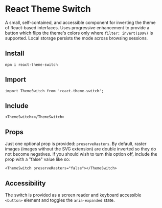 # React Theme Switch

A small, self-contained, and accessible component for inverting the theme of React-based interfaces. Uses progressive enhancement to provide a button which flips the theme's colors only where `filter: invert(100%)` is supported. Local storage persists the mode across browsing sessions.

## Install

```
npm i react-theme-switch
```

## Import

```
import ThemeSwitch from 'react-theme-switch';
```

## Include

```
<ThemeSwitch></ThemeSwitch>
```

## Props

Just one optional prop is provided: `preserveRasters`. By default, raster images (images without the SVG extension) are double inverted so they do not become negatives. If you should wish to turn this option off, include the prop with a "false" value like so:

```
<ThemeSwitch preserveRasters="false"></ThemeSwitch>
```

## Accessibility

The switch is provided as a screen reader and keyboard accessible `<button>` element and toggles the `aria-expanded` state.
